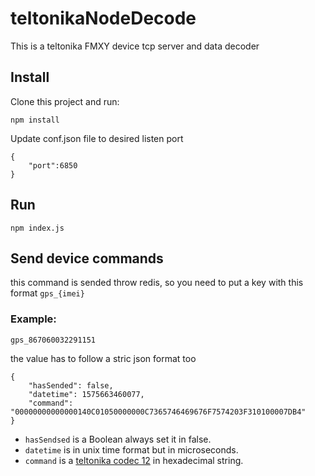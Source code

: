 # teltonikaNodeDecode
This is a teltonika FMXY device tcp server and data decoder

## Install

Clone this project and run:

    npm install

Update conf.json file to desired listen port 

    {
        "port":6850
    }

## Run

    npm index.js

## Send device commands

this command is sended throw redis, so you need to put a key with this format `gps_{imei}`

### Example:
    gps_867060032291151

the value has to follow a stric json format too

    {
        "hasSended": false,
        "datetime": 1575663460077,
        "command": "00000000000000140C01050000000C7365746469676F7574203F310100007DB4"
    }

- `hasSendsed` is a Boolean always set it in false.
- `datetime` is in unix time format but in microseconds.
- `command` is a [teltonika codec 12](https://wiki.teltonika.lt/view/Codec#Codec_12) in hexadecimal string. 





